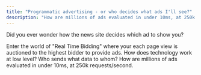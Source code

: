 ```yaml
---
title: "Programmatic advertising - or who decides what ads I'll see?"
description: "How are millions of ads evaluated in under 10ms, at 250k requests/second."
---
```


Did you ever wonder how the news site decides which ad to show you?

Enter the world of "Real Time Bidding" where your each page view is auctioned to the highest bidder to provide ads. How does technology work at low level? Who sends what data to whom? How are millions of ads evaluated in under 10ms, at 250k requests/second.
